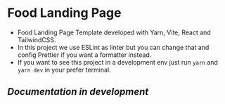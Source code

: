 # Food Landing Page

- Food Landing Page Template developed with Yarn, Vite, React and TailwindCSS.
- In this project we use ESLint as linter but you can change that and config Prettier if you want a formatter instead.
- If you want to see this project in a development env just run `yarn` and `yarn dev` in your prefer terminal.

## *Documentation in development*
